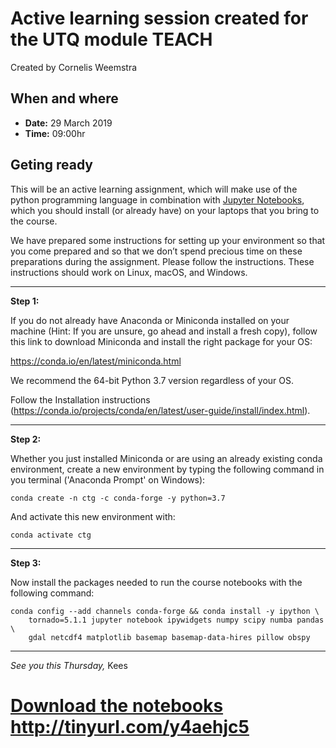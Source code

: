 # Active learning session created for the UTQ module TEACH
Created by Cornelis Weemstra

## When and where

- **Date:** 29 March 2019
- **Time:** 09:00hr

## Geting ready

This will be an active learning assignment, which will make use of the python programming language in combination with [Jupyter Notebooks](https://jupyter.org/), which
you should install (or already have) on your laptops that you bring to the course.

We have prepared some instructions for setting up your environment so that you come
prepared and so that we don’t spend precious time on these preparations during the assignment.
Please follow the instructions. These instructions should work on Linux, macOS, and Windows.

---
**Step 1:**

If you do not already have Anaconda or Miniconda installed on your machine (Hint: If you are unsure, go ahead and install a fresh copy), follow this link to download Miniconda and install the right package for your OS: 

https://conda.io/en/latest/miniconda.html

We recommend the 64-bit Python 3.7 version regardless of your OS.

Follow the Installation instructions (https://conda.io/projects/conda/en/latest/user-guide/install/index.html).

---
**Step 2:**

Whether you just installed Miniconda or are using an already existing conda environment, create a new environment by typing the following command in you terminal ('Anaconda Prompt' on Windows):

```shell
conda create -n ctg -c conda-forge -y python=3.7
```

And activate this new environment with:

```shell
conda activate ctg
```

---
**Step 3:**

Now install the packages needed to run the course notebooks with the following command:

```shell
conda config --add channels conda-forge && conda install -y ipython \
    tornado=5.1.1 jupyter notebook ipywidgets numpy scipy numba pandas \
    gdal netcdf4 matplotlib basemap basemap-data-hires pillow obspy
```

---

*See you this Thursday,*
Kees

# [Download the notebooks](http://tinyurl.com/y4aehjc5) http://tinyurl.com/y4aehjc5
